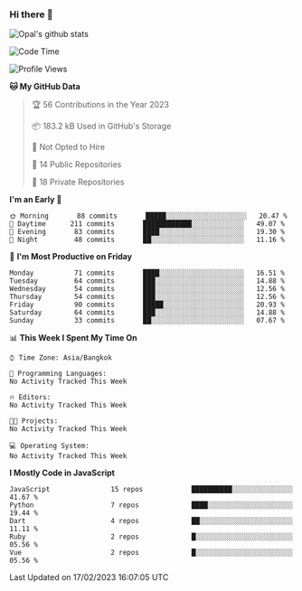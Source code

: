 ### Hi there 👋

![Opal's github stats](https://github-readme-stats.vercel.app/api?username=coolkidneversleep&count_private=true&show_icons=true&theme=radical)


<!--START_SECTION:waka-->
![Code Time](http://img.shields.io/badge/Code%20Time-64%20hrs%2038%20mins-blue)

![Profile Views](http://img.shields.io/badge/Profile%20Views-0-blue)

**🐱 My GitHub Data** 

> 🏆 56 Contributions in the Year 2023
 > 
> 📦 183.2 kB Used in GitHub's Storage 
 > 
> 🚫 Not Opted to Hire
 > 
> 📜 14 Public Repositories 
 > 
> 🔑 18 Private Repositories  
 > 
**I'm an Early 🐤** 

```text
🌞 Morning       88 commits       █████░░░░░░░░░░░░░░░░░░░░   20.47 % 
🌆 Daytime      211 commits       ████████████░░░░░░░░░░░░░   49.07 % 
🌃 Evening       83 commits       ████░░░░░░░░░░░░░░░░░░░░░   19.30 % 
🌙 Night         48 commits       ██░░░░░░░░░░░░░░░░░░░░░░░   11.16 % 

```
📅 **I'm Most Productive on Friday** 

```text
Monday          71 commits       ████░░░░░░░░░░░░░░░░░░░░░   16.51 % 
Tuesday         64 commits       ███░░░░░░░░░░░░░░░░░░░░░░   14.88 % 
Wednesday       54 commits       ███░░░░░░░░░░░░░░░░░░░░░░   12.56 % 
Thursday        54 commits       ███░░░░░░░░░░░░░░░░░░░░░░   12.56 % 
Friday          90 commits       █████░░░░░░░░░░░░░░░░░░░░   20.93 % 
Saturday        64 commits       ███░░░░░░░░░░░░░░░░░░░░░░   14.88 % 
Sunday          33 commits       ██░░░░░░░░░░░░░░░░░░░░░░░   07.67 % 

```


📊 **This Week I Spent My Time On** 

```text
⌚︎ Time Zone: Asia/Bangkok

💬 Programming Languages: 
No Activity Tracked This Week

🔥 Editors: 
No Activity Tracked This Week

🐱‍💻 Projects: 
No Activity Tracked This Week

💻 Operating System: 
No Activity Tracked This Week

```

**I Mostly Code in JavaScript** 

```text
JavaScript               15 repos            ██████████░░░░░░░░░░░░░░░   41.67 % 
Python                   7 repos             ████░░░░░░░░░░░░░░░░░░░░░   19.44 % 
Dart                     4 repos             ██░░░░░░░░░░░░░░░░░░░░░░░   11.11 % 
Ruby                     2 repos             █░░░░░░░░░░░░░░░░░░░░░░░░   05.56 % 
Vue                      2 repos             █░░░░░░░░░░░░░░░░░░░░░░░░   05.56 % 

```



 Last Updated on 17/02/2023 16:07:05 UTC
<!--END_SECTION:waka-->
